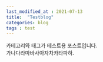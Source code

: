 ```yaml
---
last_modified_at : 2021-07-13
title:  "Testblog"
categories: blog
tags : test
---
```


카테고리와 태그가 테스트용 포스트입니다.  
가나다라마바사아자차카타파하.
